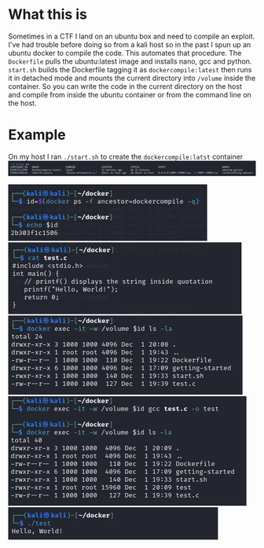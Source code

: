 # What this is

Sometimes in a CTF I land on an ubuntu box and need to compile an exploit. I've had trouble before doing so from a kali host so in the past I spun up an ubuntu docker to compile the code. This automates that procedure. The `Dockerfile` pulls the ubuntu:latest image and installs nano, gcc and python. `start.sh` builds the Dockerfile tagging it as `dockercompile:latest` then runs it in detached mode and mounts the current directory into `/volume` inside the container. So you can write the code in the current directory on the host and compile from inside the ubuntu container or from the command line on the host.

# Example
On my host I ran `./start.sh` to create the `dockercompile:latst` container
<img src="images/dockerps.png">

<img src="images/dockerid.png">
<img src="images/testcat.png">
<img src="images/volume.png">
<img src="images/compile.png">
<img src="images/helloworld.png">
